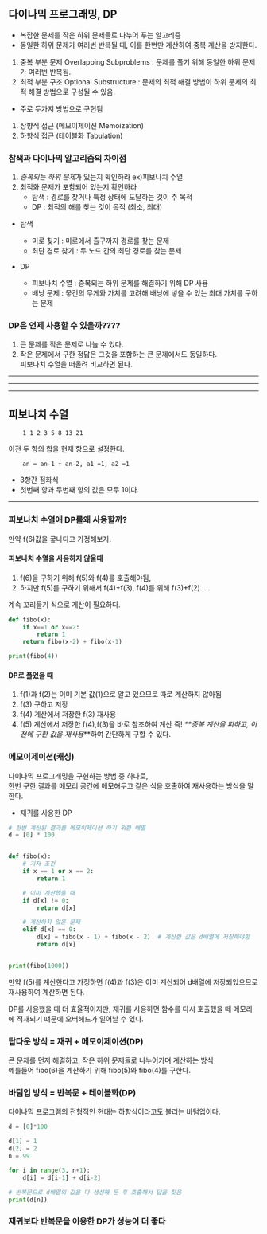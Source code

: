 ## 다이나믹 프로그래밍, DP
- 복잡한 문제를 작은 하위 문제들로 나누어 푸는 알고리즘  
- 동일한 하위 문제가 여러번 반복될 때, 이를 한번만 계산하여 중복 계산을 방지한다.  
1. 중복 부분 문제 Overlapping Subproblems : 문제를 풀기 위해 동일한 하위 문제가 여러번 반복됨.
2. 최적 부분 구조 Optional Substructure : 문제의 최적 해결 방법이 하위 문제의 최적 해결 방법으로 구성될 수 있음.  
- 주로 두가지 방법으로 구현됨
1. 상향식 접근 (메모이제이션 Memoization)
2. 하향식 접근 (테이블화 Tabulation)


### 참색과 다이나믹 알고리즘의 차이점
1. *중복되는 하위 문제*가 있는지 확인하라 ex)피보나치 수열
2. 최적화 문제가 포함되어 있는지 확인하라
    - 탐색 : 경로를 찾거나 특정 상태에 도달하는 것이 주 목적
    - DP : 최적의 해를 찾는 것이 목적 (최소, 최대)

- 탐색
  - 미로 칮기 : 미로에서 출구까지 경로를 찾는 문제
  - 최단 경로 찾기 : 두 노드 간의 최단 경로를 찾는 문제

- DP
  - 피보나치 수열 : 중복되는 하위 문제를 해결하기 위해 DP 사용
  - 배낭 문제 : 뭏건의 무게와 가치를 고려해 배낭에 넣을 수 있는 최대 가치를 구하는 문제

### DP은 언제 사용할 수 있을까????
1. 큰 문제를 작은 문제로 나눌 수 있다.
2. 작은 문제에서 구한 정답은 그것을 포함하는 큰 문제에서도 동일하다.  
피보나치 수열을 떠올려 비교하면 된다.

---

---

---

## 피보나치 수열
        1 1 2 3 5 8 13 21
이전 두 항의 합을 현재 항으로 설정한다.
        
        an = an-1 + an-2, a1 =1, a2 =1
- 3항간 점화식
- 첫번째 항과 두번째 항의 값은 모두 1이다.

---
### 피보나치 수열애 DP를왜 사용할까?
만약 f(6)값을 궇나다고 가정해보자.

#### 피보나치 수열을 사용하지 않울때
1. f(6)을 구하기 위해 f(5)와 f(4)를 호출해야됨,
2. 하지만 f(5)를 구하기 위해서 f(4)+f(3), f(4)를 위해 f(3)+f(2).....

계속 꼬리물기 식으로 계산이 필요하다.

```python
def fibo(x):
    if x==1 or x==2:
        return 1
    return fibo(x-2) + fibo(x-1)

print(fibo(4))
```
#### DP로 풀었을 때
1. f(1)과 f(2)는 이미 기본 값(1)으로 알고 있으므로 따로 계산하지 않아됨
2. f(3) 구하고 저장
3. f(4) 계산에서 저장한 f(3) 재사용
4. f(5) 계산에서 저장한 f(4),f(3)을 바로 참조하여 계산
 즉! _**중복 계산을 피하고, 이전에 구한 값을 재사용_**하여 간단하게 구할 수 있다.  


### 메모이제이션(캐싱)
다이나믹 프로그래밍을 구현하는 방법 중 하나로,  
한번 구한 결과를 메모리 공간에 메모해두고 같은 식을 호출하여 재사용하는 방식을 말한다.

- 재귀를 사용한 DP
```python
# 한번 계산된 결과를 메모이제이션 하기 위한 배열
d = [0] * 100


def fibo(x):
    # 기저 조건
    if x == 1 or x == 2:
        return 1

    # 이미 계산했을 때
    if d[x] != 0:
        return d[x]

    # 계산하지 않은 문제
    elif d[x] == 0:
        d[x] = fibo(x - 1) + fibo(x - 2)  # 계산한 값은 d배열에 저장해야함
        return d[x]


print(fibo(1000))
```
만약 f(5)를 계산한다고 가정하면 f(4)과 f(3)은 이미 계산되어 d배열에 저장되었으므로 재사용하여 계산하면 된다.  

DP를 사용했을 때 더 효율적이지만, 재귀를 사용하면 함수를 다시 호출했을 떼 메모리에 적재되기 떄문에 오버헤드가 일어날 수 있다.  

### 탑다운 방식 = 재귀 + 메모이제이션(DP)
큰 문제를 먼저 해결하고, 작은 하위 문제들로 나누어가며 계산하는 방식  
예를들어 fibo(6)을 계산하기 위해 fibo(5)와 fibo(4)를 구한다.


### 바텀업 방식  = 반복문 + 테이블화(DP)
다이나믹 프로그램의 전형적인 현태는 하향식이라고도 불리는 바텀업이다.
```python
d = [0]*100

d[1] = 1
d[2] = 2
n = 99

for i in range(3, n+1):
    d[i] = d[i-1] + d[i-2]

# 반복문으로 d배열의 값을 다 생성해 둔 후 호출해서 답을 찾음
print(d[n])
```




### 재귀보다 반복문을 이용한 DP가 성능이 더 좋다
